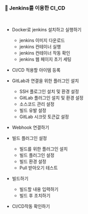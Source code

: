 ### :clap: Jenkins를 이용한 CI_CD

<br>

- Docker로 jenkins 설치하고 실행하기

  - jenkins 이미지 다운로드
  - jenkins 컨테이너 실행
  - jenkins 컨테이너 작동 확인
  - jenkins 웹 페이지 초기 세팅
 
- CI/CD 적용할 아이템 등록

- GitLab과 연결을 위한 플러그인 설치

   - SSH 플로그인 설치 및 환경 설정
   - GitLab 플러그인 설치 및 환경 설정
   - 소스코드 관리 설정
   - 빌드 유발 설정
   - GitLab 시크릿 토큰값 설정

- Webhook 연결하기

- 빌드 플러그인 설정

  - 빌드를 위한 플러그인 설치
  - 빌드 플러그인 설정
  - 빌드 환경 설정
  - Pull 받아오기 테스트
 
 - 빌드하기
 
   - 빌드할 내용 입력하기
   - 빌드 후 조치하기
  
  - CI/CD작동 확인하기 
  
  

